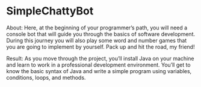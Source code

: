 # SimpleChattyBot
About: Here, at the beginning of your programmer’s path, you will need a console bot that will guide you through the basics of software development. During this journey you will also play some word and number games that you are going to implement by yourself. Pack up and hit the road, my friend!

Result: As you move through the project, you’ll install Java on your machine and learn to work in a professional development environment. You’ll get to know the basic syntax of Java and write a simple program using variables, conditions, loops, and methods.
